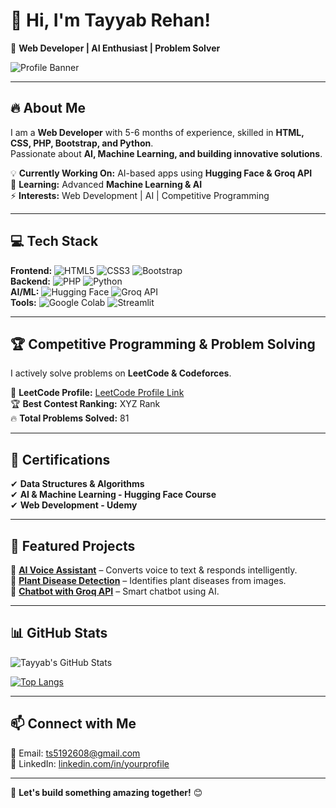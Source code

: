 # 👋 Hi, I'm Tayyab Rehan!  
🚀 **Web Developer | AI Enthusiast | Problem Solver**  

![Profile Banner](https://github.com/TayyabRehan/TayyabRehan/blob/main/banner.png)

---

## 🔥 About Me  
I am a **Web Developer** with 5-6 months of experience, skilled in **HTML, CSS, PHP, Bootstrap, and Python**.  
Passionate about **AI, Machine Learning, and building innovative solutions**.  

💡 **Currently Working On:** AI-based apps using **Hugging Face & Groq API**  
🎯 **Learning:** Advanced **Machine Learning & AI**  
⚡ **Interests:** Web Development | AI | Competitive Programming  

---

## 💻 Tech Stack  
**Frontend:** ![HTML5](https://img.shields.io/badge/-HTML5-E34F26?style=flat&logo=html5&logoColor=white) ![CSS3](https://img.shields.io/badge/-CSS3-1572B6?style=flat&logo=css3) ![Bootstrap](https://img.shields.io/badge/-Bootstrap-563D7C?style=flat&logo=bootstrap)  
**Backend:** ![PHP](https://img.shields.io/badge/-PHP-777BB4?style=flat&logo=php) ![Python](https://img.shields.io/badge/-Python-3776AB?style=flat&logo=python)  
**AI/ML:** ![Hugging Face](https://img.shields.io/badge/-HuggingFace-FFAA00?style=flat&logo=huggingface) ![Groq API](https://img.shields.io/badge/-Groq-00ADEF?style=flat&logo=groq)  
**Tools:** ![Google Colab](https://img.shields.io/badge/-Google%20Colab-F9AB00?style=flat&logo=googlecolab) ![Streamlit](https://img.shields.io/badge/-Streamlit-FF4B4B?style=flat&logo=streamlit)  

---

## 🏆 Competitive Programming & Problem Solving  
I actively solve problems on **LeetCode & Codeforces**.  

🏅 **LeetCode Profile:** [LeetCode Profile Link](https://leetcode.com/your-profile/)  
🏆 **Best Contest Ranking:** XYZ Rank  
🔥 **Total Problems Solved:** 81  

---

## 📜 Certifications  
✔ **Data Structures & Algorithms**  
✔ **AI & Machine Learning - Hugging Face Course**  
✔ **Web Development - Udemy**  

---

## 📌 Featured Projects  
🚀 **[AI Voice Assistant](https://github.com/your-voice-assistant)** – Converts voice to text & responds intelligently.  
🌱 **[Plant Disease Detection](https://github.com/your-plant-app)** – Identifies plant diseases from images.  
🤖 **[Chatbot with Groq API](https://github.com/your-chatbot)** – Smart chatbot using AI.  

---

## 📊 GitHub Stats  
![Tayyab's GitHub Stats](https://github-readme-stats.vercel.app/api?username=TayyabRehan&show_icons=true&theme=radical)  

[![Top Langs](https://github-readme-stats.vercel.app/api/top-langs/?username=TayyabRehan&layout=compact&theme=radical)](https://github.com/TayyabRehan)

---

## 📫 Connect with Me  
📧 Email: [ts5192608@gmail.com](mailto:your-email@example.com)  
🔗 LinkedIn: [linkedin.com/in/yourprofile]([https://linkedin.com/in/yourprofile](https://www.linkedin.com/in/tayyab-rehan11/))  

---

🚀 **Let's build something amazing together!** 😊  
